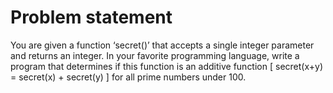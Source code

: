 # Problem statement

You are given a function ‘secret()’ that accepts a single integer
parameter and returns an integer. In your favorite programming
language, write a program that determines if this function is an
additive function [ secret(x+y) = secret(x) + secret(y) ] for all
prime numbers under 100.
